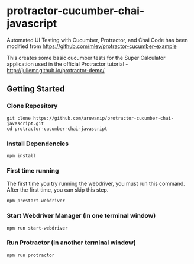 # protractor-cucumber-chai-javascript
Automated UI Testing with Cucumber, Protractor, and Chai
Code has been modified from https://github.com/mlev/protractor-cucumber-example

This creates some basic cucumber tests for the Super Calculator application used in the official Protractor tutorial - http://juliemr.github.io/protractor-demo/

## Getting Started

### Clone Repository

```
git clone https://github.com/aruwanip/protractor-cucumber-chai-javascript.git
cd protractor-cucumber-chai-javascript
```

### Install Dependencies

```
npm install
```

### First time running

The first time you try running the webdriver, you must run this command. After the first time, you can skip this step.

```
npm prestart-webdriver
```

### Start Webdriver Manager (in one terminal window)

```
npm run start-webdriver
```


### Run Protractor (in another terminal window)

```
npm run protractor
```


